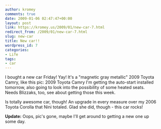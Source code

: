 ```yaml
---
author: kromey
comments: true
date: 2009-01-06 02:47:47+00:00
layout: post
link: https://kromey.us/2009/01/new-car-7.html
redirect_from: /2009/01/new-car-7.html
slug: new-car
title: New car!!
wordpress_id: 7
categories:
- Life
tags:
- car
---
```


I bought a new car Friday! Yay! It's a "magnetic gray metallic" 2009 Toyota Camry, like this pic:
2009 Toyota Camry
I'm getting the auto-start installed tomorrow, also going to look into the possibility of some heated seats. Needs Blizzaks, too, see about getting those this week.

Is totally awesome car, though! An upgrade in every measure over my 2006 Toyota Corolla that Nini totaled. Glad she did, though - this car rocks!

**Update:** Oops, pic's gone, maybe I'll get around to getting a new one up some day.
